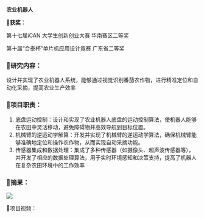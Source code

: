 **<font style="color:rgb(38, 38, 38);">农业机器人</font>**

🏅**获奖：**

第十七届iCAN 大学生创新创业大赛 华南赛区二等奖

第十届“合泰杯”单片机应用设计竟赛 广东省二等奖

### 🚩研究内容：
设计并实现了农业机器人系统，能够通过视觉识别番茄农作物，进行精准定位和自动化采摘，提高农业生产效率

### 🌟项目职责：
1. 底盘运动控制：设计和实现了农业机器人底盘的运动控制算法，使机器人能够在农田中灵活移动，避免障碍物并高效导航到目标位置。
2. 机械臂的逆运动学解算：开发并实现了机械臂的逆运动学算法，确保机械臂能够准确地定位和操作农作物，从而实现自动采摘功能。
3. 传感器集成和数据处理：集成了多种传感器（如摄像头、超声波传感器等），并开发了相应的数据处理算法，用于实时环境感知和决策支持，提高了机器人在复杂农田环境中的工作效率

### 💫摘果：
![](https://cdn.nlark.com/yuque/0/2025/gif/50405538/1759423291086-9c86e61f-c185-4649-82ba-8c3d82fb4102.gif)



🔗项目视频：



